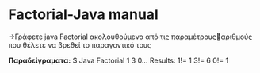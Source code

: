 # Factorial-Java manual

→Γράφετε java Factorial ακολουθούμενο από τις παραμέτρουςαριθμούς που θέλετε να βρεθεί το παραγοντικό τους

**Παραδείγραματα:**
$ Java Factorial 1 3 0…
Results:
1!= 1
3!= 6
0!= 1
